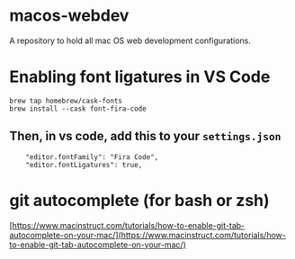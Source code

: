 # macos-webdev
A repository to hold all mac OS web development configurations.

# Enabling font ligatures in VS Code
```
brew tap homebrew/cask-fonts
brew install --cask font-fira-code
```
## Then, in vs code, add this to your `settings.json`
```
    "editor.fontFamily": "Fira Code", 
    "editor.fontLigatures": true,
```
# git autocomplete (for bash or zsh)
[https://www.macinstruct.com/tutorials/how-to-enable-git-tab-autocomplete-on-your-mac/](https://www.macinstruct.com/tutorials/how-to-enable-git-tab-autocomplete-on-your-mac/)
